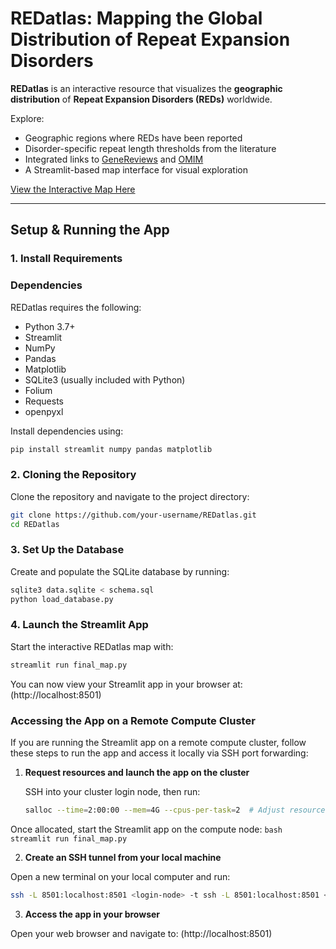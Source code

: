# REDatlas: Mapping the Global Distribution of Repeat Expansion Disorders

**REDatlas** is an interactive resource that visualizes the **geographic distribution** of **Repeat Expansion Disorders (REDs)** worldwide.

Explore:
- Geographic regions where REDs have been reported
- Disorder-specific repeat length thresholds from the literature
- Integrated links to [GeneReviews](https://www.ncbi.nlm.nih.gov/books/NBK1116/) and [OMIM](https://www.omim.org/)
- A Streamlit-based map interface for visual exploration

[View the Interactive Map Here](https://map-url.com)

---

## Setup & Running the App

### 1. Install Requirements

### Dependencies

REDatlas requires the following:

- Python 3.7+
- Streamlit
- NumPy
- Pandas
- Matplotlib
- SQLite3 (usually included with Python)
- Folium
- Requests
- openpyxl

Install dependencies using:

```bash
pip install streamlit numpy pandas matplotlib
```


### 2. Cloning the Repository

Clone the repository and navigate to the project directory:

```bash
git clone https://github.com/your-username/REDatlas.git
cd REDatlas
```

### 3. Set Up the Database

Create and populate the SQLite database by running:

```bash
sqlite3 data.sqlite < schema.sql
python load_database.py
```

### 4. Launch the Streamlit App

Start the interactive REDatlas map with:

```bash
streamlit run final_map.py
```

You can now view your Streamlit app in your browser at: (http://localhost:8501)

### Accessing the App on a Remote Compute Cluster

If you are running the Streamlit app on a remote compute cluster, follow these steps to run the app and access it locally via SSH port forwarding:

1. **Request resources and launch the app on the cluster**

   SSH into your cluster login node, then run:

   ```bash
   salloc --time=2:00:00 --mem=4G --cpus-per-task=2  # Adjust resource request as needed
   ```
   
 Once allocated, start the Streamlit app on the compute node:
    ```bash
    streamlit run final_map.py
    ```
    
2. **Create an SSH tunnel from your local machine**

Open a new terminal on your local computer and run:

```bash
ssh -L 8501:localhost:8501 <login-node> -t ssh -L 8501:localhost:8501 <compute-node>
```

3. **Access the app in your browser**

Open your web browser and navigate to: (http://localhost:8501)
